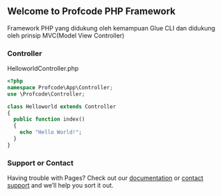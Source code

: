 ## Welcome to Profcode PHP Framework

Framework PHP yang didukung oleh kemampuan Glue CLI dan didukung oleh prinsip MVC(Model View Controller)

### Controller

HelloworldController.php
```php
<?php
namespace Profcode\App\Controller;
use \Profcode\Controller;

class Helloworld extends Controller
{
  public function index()
  {
    echo "Hello World!";
  }
}
```

### Support or Contact

Having trouble with Pages? Check out our [documentation](https://help.github.com/categories/github-pages-basics/) or [contact support](https://github.com/contact) and we’ll help you sort it out.

